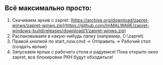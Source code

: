 ## Всё максимально просто:
1. Скачиваем архив с zapret: [https://archive.org/download/zapret-winws/zapret-winws.zip](https://github.com/ImMALWARE/zapret-windows-build/releases/download/1/zapret-winws.zip)
2. Распаковываем в какую-нибудь папку (например, C:\zapret)
3. Правой кнопкой по start_now.cmd -> Отправить -> Рабочий стол (создать ярлык)
4. Запускаем ярлык с рабочего стола и радуемся! Пока открыто окно zapret, все блокировки РКН будут обходиться!
